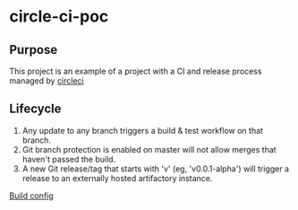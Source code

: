 # circle-ci-poc

## Purpose
This project is an example of a project with a CI and release process managed by [circleci](https://circleci.com/pricing/#build-linux)

## Lifecycle
1. Any update to any branch triggers a build & test workflow on that branch. 
2. Git branch protection is enabled on master will not allow merges that haven't passed the build. 
3. A new Git release/tag that starts with 'v' (eg, 'v0.0.1-alpha') will trigger a release to an externally hosted artifactory instance. 

[Build config](.circleci/config.yml)

